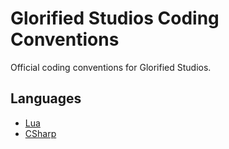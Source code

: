 
# Glorified Studios Coding Conventions

Official coding conventions for Glorified Studios.

## Languages

- [Lua](Lua)
- [CSharp](CSharp)
